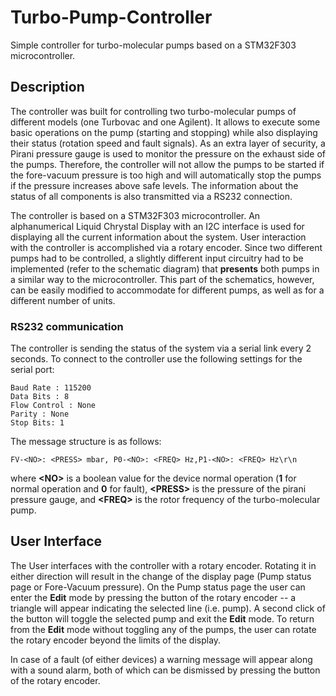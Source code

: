 # Turbo-Pump-Controller

Simple controller for turbo-molecular pumps based on a STM32F303
microcontroller.

## Description

The controller was built for controlling two turbo-molecular pumps of different
models (one Turbovac and one Agilent).
It allows to execute some basic operations on the pump (starting and stopping)
while also displaying their status (rotation speed and fault signals).
As an extra layer of security, a Pirani pressure gauge is used to monitor the
pressure on the exhaust side of the pumps.
Therefore, the controller will not allow the pumps to be started if the
fore-vacuum pressure is too high and will automatically stop the pumps if the
pressure increases above safe levels.
The information about the status of all components is also transmitted via a
RS232 connection.

The controller is based on a STM32F303 microcontroller.
An alphanumerical Liquid Chrystal Display with an I2C interface is used for
displaying all the current information about the system.
User interaction with the controller is accomplished via a rotary encoder.
Since two different pumps had to be controlled, a slightly different input
circuitry had to be implemented (refer to the schematic diagram) that
__presents__ both pumps in a similar way to the microcontroller.
This part of the schematics, however, can be easily modified to accommodate for
different pumps, as well as for a different number of units.

### RS232 communication

The controller is sending the status of the system via a serial link every 2
seconds.
To connect to the controller use the following settings for the serial port:

    Baud Rate : 115200
    Data Bits : 8
    Flow Control : None
    Parity : None
    Stop Bits: 1

The message structure is as follows:

    FV-<NO>: <PRESS> mbar, P0-<NO>: <FREQ> Hz,P1-<NO>: <FREQ> Hz\r\n

where **\<NO>** is a boolean value for the device normal operation (**1** for normal
operation and **0** for fault), **\<PRESS>** is the pressure of the pirani
pressure gauge, and **\<FREQ>** is the rotor frequency of the turbo-molecular
pump.

## User Interface

The User interfaces with the controller with a rotary encoder.
Rotating it in either direction will result in the change of the display page
(Pump status page or Fore-Vacuum pressure).
On the Pump status page the user can enter the __Edit__ mode by pressing the
button of the rotary encoder -- a triangle will appear indicating the selected
line (i.e. pump).
A second click of the button will toggle the selected pump and exit the __Edit__
mode.
To return from the __Edit__ mode without toggling any of the pumps, the user can
rotate the rotary encoder beyond the limits of the display.

In case of a fault (of either devices) a warning message will appear along with
a sound alarm, both of which can be dismissed by pressing the button of the
rotary encoder.
